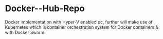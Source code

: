 # Docker--Hub-Repo
Docker implementation with Hyper-V enabled pc, further will make use of Kubernetes which is container orchestration system for Docker containers &amp; with Docker Swarm
